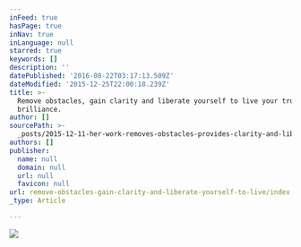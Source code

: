 ```yaml
---
inFeed: true
hasPage: true
inNav: true
inLanguage: null
starred: true
keywords: []
description: ''
datePublished: '2016-08-22T03:17:13.509Z'
dateModified: '2015-12-25T22:00:18.239Z'
title: >-
  Remove obstacles, gain clarity and liberate yourself to live your truth and
  brilliance.
author: []
sourcePath: >-
  _posts/2015-12-11-her-work-removes-obstacles-provides-clarity-and-liberates-y.md
authors: []
publisher:
  name: null
  domain: null
  url: null
  favicon: null
url: remove-obstacles-gain-clarity-and-liberate-yourself-to-live/index.html
_type: Article

---
```

![](https://the-grid-user-content.s3-us-west-2.amazonaws.com/364c2933-4c93-4cef-9d57-f93ed869a037.jpg)

###